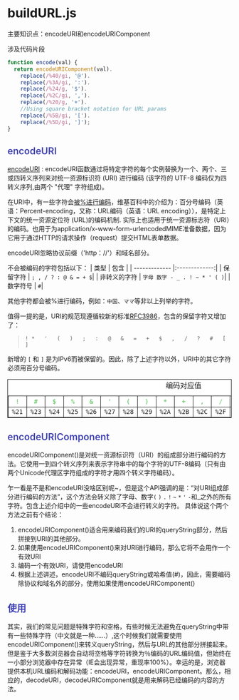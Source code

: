 
#  buildURL.js
主要知识点：encodeURI和encodeURIComponent

涉及代码片段
```js
function encode(val) {
  return encodeURIComponent(val).
    replace(/%40/gi, '@').
    replace(/%3A/gi, ':').
    replace(/%24/g, '$').
    replace(/%2C/gi, ',').
    replace(/%20/g, '+').
    //Using square bracket notation for URL params
    replace(/%5B/gi, '[').
    replace(/%5D/gi, ']');
}
```
<h2 style="color:#4042b3;font-weight:600">encodeURI</h2>

[encodeURI](https://developer.mozilla.org/zh-CN/docs/Web/JavaScript/Reference/Global_Objects/encodeURI) : encodeURI函数通过将特定字符的每个实例替换为一个、两个、三或四转义序列来对统一资源标识符 (URI) 进行编码 (该字符的 UTF-8 编码仅为四转义序列,由两个 "代理" 字符组成)。

在URI中，有一些字符会[被%进行编码](https://en.wikipedia.org/wiki/Percent-encoding)，维基百科中的介绍为：百分号编码（英语：Percent-encoding，又称：URL编码（英语：URL encoding）），是特定上下文的统一资源定位符 (URL)的编码机制. 实际上也适用于统一资源标志符（URI）的编码。也用于为application/x-www-form-urlencodedMIME准备数据，因为它用于通过HTTP的请求操作（request）提交HTML表单数据。

encodeURI忽略协议前缀（'http：//'）和域名部分。

不会被编码的字符包括以下：
| 类型 | 包含 |
| ------------- |:-------------:|
| 保留字符 | `; , / ? : @ & = + $`|
| 非转义的字符 | `字母 数字 - _ . ! ~ * ' ( )`|
| 数字符号 | `#`|

其他字符都会被%进行编码，例如：`中国`、`ママ`等非以上列举的字符。

值得一提的是，URI的规范现遵循较新的标准[RFC3986](https://tools.ietf.org/html/rfc3986)，包含的保留字符又增加了：
>`!	*	'	(	)	;	:	@	&	=	+	$	,	/	?	#	[	]`

新增的 ` [ ` 和 ` ] ` 是为IPv6而被保留的。因此，除了上述字符以外，URI中的其它字符必须用百分号编码。
<table cellpadding="6px" border="1" style="border:1px solid #111; border-collapse:collapse; background-color:white;">
<caption>编码对应值
</caption>
<thead><tr>
<th><code style="color:#7c7">!</code></th>
<th><code style="color:#7c7">#</code></th>
<th><code style="color:#7c7">$</code></th>
<th><code style="color:#7c7">%</code></th>
<th><code style="color:#7c7">&amp;</code></th>
<th><code style="color:#7c7">'</code></th>
<th><code style="color:#7c7">(</code></th>
<th><code style="color:#7c7">)</code></th>
<th><code style="color:#7c7">*</code></th>
<th><code style="color:#7c7">+</code></th>
<th><code style="color:#7c7">,</code></th>
<th><code style="color:#7c7">/</code></th>
<th><code style="color:#7c7">:</code></th>
<th><code style="color:#7c7">;</code></th>
<th><code style="color:#7c7">=</code></th>
<th><code style="color:#7c7">?</code></th>
<th><code style="color:#7c7">@</code></th>
<th><code style="color:#7c7">[</code></th>
<th><code style="color:#7c7">]</code></th>
</tr>
</thead>
<tbody>
<tr>
<td><code>%21</code></td>
<td><code>%23</code></td>
<td><code>%24</code></td>
<td><code>%25</code></td>
<td><code>%26</code></td>
<td><code>%27</code></td>
<td><code>%28</code></td>
<td><code>%29</code></td>
<td><code>%2A</code></td>
<td><code>%2B</code></td>
<td><code>%2C</code></td>
<td><code>%2F</code></td>
<td><code>%3A</code></td>
<td><code>%3B</code></td>
<td><code>%3D</code></td>
<td><code>%3F</code></td>
<td><code>%40</code></td>
<td><code>%5B</code></td>
<td><code>%5D</code>
</td></tr></tbody>
</table>

<h2 style="color:#4042b3;font-weight:600">encodeURIComponent</h2>
encodeURIComponent()是对统一资源标识符（URI）的组成部分进行编码的方法。它使用一到四个转义序列来表示字符串中的每个字符的UTF-8编码（只有由两个Unicode代理区字符组成的字符才用四个转义字符编码）。

乍一看是不是和encodeURI没啥区别呢~，但是这个API强调的是：“对URI组成部分进行编码的方法”，这个方法会转义除了字母、数字`(` `)` `.` `!` `~` `*` `'` `-`和_之外的所有字符。包含上述介绍中的一些encodeURI不会进行转义的字符。
具体说这个两个方法之前有个结论：
1. encodeURIComponent()适合用来编码我们的URI的queryString部分，然后拼接到URI的其他部分。
2. 如果使用encodeURIComponent()来对URI进行编码，那么它将不会用作一个有效URI
3. 编码一个有效URI，请使用encodeURI
4. 根据上述讲述，encodeURI不编码queryString或哈希值(#)，因此，需要编码除协议和域名外的部分，使用如果使用encodeURIComponent()

<h2 style="color:#4042b3;font-weight:600">使用</h2>
其实，我们的常见问题是特殊字符和空格，有些时候无法避免在queryString中带有一些特殊字符（中文就是一种……）,这个时候我们就需要使用encodeURIComponent()来转义queryString，然后与URL的其他部分拼接起来。但是鉴于大多数浏览器会自动将空格等字符转换为％编码的URL编码值，但始终在一小部分浏览器中存在异常（IE会出现异常，重现率100%）。幸运的是，浏览器提供本机URL编码和解码功能：encodeURI，encodeURIComponent。那么，相应的，decodeURI，decodeURIComponent就是用来解码已经编码的内容的方法。
